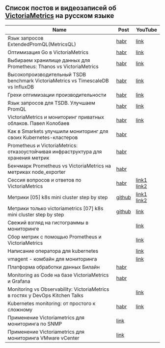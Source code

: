 ## Список постов и видеозаписей об [VictoriaMetrics](https://victoriametrics.com) на русском языке

Name | Post | YouTube
------------ | ------------- | -------------
Язык запросов ExtendedPromQL(MetricsQL) | [habr](https://habr.com/ru/post/494034/) | [link](https://youtu.be/lWYaiagvmfw)
Оптимизация Go в VictoriaMetrics | [habr](https://habr.com/ru/post/500844/) | [link](https://youtu.be/MZ5P21j_HLE)
Выбираем хранилище данных для Prometheus: Thanos vs VictoriaMetrics | [habr](https://habr.com/ru/post/482272/) | [link](https://youtu.be/HyOXAdQE0Pk)
Высокопроизводительный TSDB benchmark VictoriaMetrics vs TimescaleDB vs InfluxDB | [habr](https://habr.com/ru/post/508362/) | [link](https://youtu.be/lWYaiagvmfw)
Грехи оптимизации производительности | [habr](https://habr.com/ru/post/509240/) | [link](https://youtu.be/ewmUUC1rF28)
Язык запросов для TSDB. Улучшаем PromQL | [habr](https://habr.com/ru/post/514666/) | [link](https://youtu.be/o6cvXGjXd34)
VictoriaMetrics и мониторинг приватных облаков. Павел Колобаев | [habr](https://habr.com/ru/post/518680/) | [link](https://youtu.be/74swsWqf0Uc)
Как в Smarkets улучшили мониторинг для своих Kubernetes-кластеров | [habr](https://habr.com/ru/company/flant/blog/528446/) |
Prometheus и VictoriaMetrics: отказоустойчивая инфраструктура для хранения метрик | [habr](https://habr.com/ru/company/miro/blog/531880/) |
Бенчмарк Prometheus vs VictoriaMetrics на метриках node_exporter | [habr](https://habr.com/ru/company/otus/blog/541640/) |
Сессия вопросов и ответов по VictoriaMetrics | [habr](https://habr.com/ru/post/494034/) | [link1](https://youtu.be/GSzevUBhxeM) [link2](https://youtu.be/Ah8khDmBP3o)
Метрики [05] k8s mini cluster step by step | [github](https://github.com/BigKAA/youtube/tree/master/k8s-step-by-step/04-monitoring%20victoriametrics%20%2B%20prometheus) | [link1](https://youtu.be/nEzXmDYDqg8) [link2](https://youtu.be/trHNN-X_BUE)
Метрики только victoriametrics [07] k8s mini cluster step by step | [github](https://github.com/BigKAA/youtube/tree/master/k8s-step-by-step/05-monitoring%20victoriametrics%20only) | [link](https://youtu.be/4f_UYSeoJrs)
Свежий взгляд на гистограммы в мониторинге | | [link](https://youtu.be/h6UgWkCZlxM)
Сбор метрик с помощью Prometheus и VictoriaMetrics | | [link](https://youtu.be/JA1HbAaF9mg?list=PLRQ_gUZhiTmvLZvRjpvuluog4f2TfV8Bt)
Написание оператора для kubernetes | | [link](https://youtu.be/h-6Pcw6jYCU)
vmagent - комбайн для мониторинга | | [link](https://youtu.be/A1zRkSdWPJg)
Платформа обработки данных Билайн | [habr](https://habr.com/ru/company/beeline/blog/567508/) |
Monitoring as Code на базе VictoriaMetrics и Grafana | [habr](https://habr.com/ru/post/568090/) |
Monitoring vs Observability: VictoriaMetrics в гостях у DevOps Kitchen Talks | | [link](https://www.youtube.com/watch?v=5FTcJmJXbqA)
Kubernetes monitoring: от простого к сложному | [habr](https://habr.com/ru/post/586206/) | [link](https://www.youtube.com/watch?v=cdPKMshnk3M)
Применение Victoriametrics для мониторинга по SNMP | [link](https://v98765.github.io/monitoring/a1) | 
Применение Victoriametrics для мониторинга VMware vCenter | [link](https://v98765.github.io/monitoring/a2/) | 
